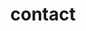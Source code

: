 ---
title: contact
type: landing

sections:
  - block: markdown
    content:
      title: contact
      text: |-
        <div style="text-align: justify;">
        If you have Question plz dm me

        - E-mail: j_haim4869@naver.com
        - Phone-number: 010-6379-7336
        - Address: 567 Baekje-daero, Deokjin-gu, Jeonju-si, Jeonbuk State, 54896 Republic of Korea 
        </div>

        ## 위치

        <iframe src="https://www.google.com/maps/embed?pb=!1m18!1m12!1m3!1d3234.0891666013467!2d127.12734717580499!3d35.84681707253425!2m3!1f0!2f0!3f0!3m2!1i1024!2i768!4f13.1!3m3!1m2!1s0x35702334621b3bb9%3A0xd2ef0eee158844e1!2z7KCE67aB64yA7ZWZ6rWQIOyghOyjvOy6oO2NvOyKpA!5e0!3m2!1sko!2skr!4v1727333233629!5m2!1sko!2skr" width="100%" height="450" style="border:0;" allowfullscreen="" loading="lazy" referrerpolicy="no-referrer-when-downgrade"></iframe>
    design:
      columns: '1'
      spacing:
        padding: ['20px', '0', '20px', '0']
      css_class: fullscreen
---